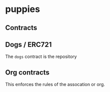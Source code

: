 # puppies

## Contracts

## Dogs / ERC721

The `dogs` contract is the repository 

## Org contracts

This enforces the rules of the assocation or org.
